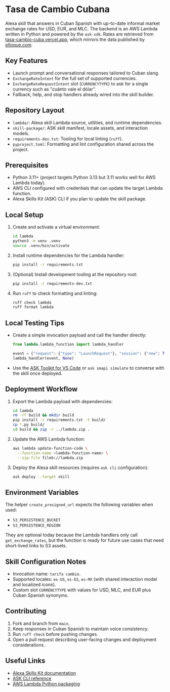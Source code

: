 # Tasa de Cambio Cubana

Alexa skill that answers in Cuban Spanish with up-to-date informal market exchange rates for USD, EUR, and MLC. The backend is an AWS Lambda written in Python and powered by the `ask-sdk`. Rates are retrieved from [tasa-cambio-cuba.vercel.app](https://tasa-cambio-cuba.vercel.app/api/exchange-rate), which mirrors the data published by [eltoque.com](https://eltoque.com/tasas-de-cambio-de-moneda-en-cuba-hoy).

## Key Features
- Launch prompt and conversational responses tailored to Cuban slang.
- `ExchangeRateIntent` for the full set of supported currencies.
- `ExchangeRateRequestIntent` slot (`CURRENCYTYPE`) to ask for a single currency such as "cuánto vale el dólar".
- Fallback, help, and stop handlers already wired into the skill builder.

## Repository Layout
- `lambda/`: Alexa skill Lambda source, utilities, and runtime dependencies.
- `skill-package/`: ASK skill manifest, locale assets, and interaction models.
- `requirements-dev.txt`: Tooling for local linting (`ruff`).
- `pyproject.toml`: Formatting and lint configuration shared across the project.

## Prerequisites
- Python 3.11+ (project targets Python 3.13 but 3.11 works well for AWS Lambda today).
- AWS CLI configured with credentials that can update the target Lambda function.
- Alexa Skills Kit (ASK) CLI if you plan to update the skill package.

## Local Setup
1. Create and activate a virtual environment:
   ```bash
   cd lambda
   python3 -m venv .venv
   source .venv/bin/activate
   ```
2. Install runtime dependencies for the Lambda handler:
   ```bash
   pip install -r requirements.txt
   ```
3. (Optional) Install development tooling at the repository root:
   ```bash
   pip install -r requirements-dev.txt
   ```
4. Run `ruff` to check formatting and linting:
   ```bash
   ruff check lambda
   ruff format lambda
   ```

## Local Testing Tips
- Create a simple invocation payload and call the handler directly:
  ```python
  from lambda.lambda_function import lambda_handler

  event = {"request": {"type": "LaunchRequest"}, "session": {"new": True}}
  lambda_handler(event, None)
  ```
- Use the [ASK Toolkit for VS Code](https://developer.amazon.com/en-US/alexa/alexa-skills-kit/get-deeper/tutorials-code-samples/hosted-skill-tutorial/local-debugging) or `ask smapi simulate` to converse with the skill once deployed.

## Deployment Workflow
1. Export the Lambda payload with dependencies:
   ```bash
   cd lambda
   rm -rf build && mkdir build
   pip install -r requirements.txt -t build/
   cp *.py build/
   cd build && zip -r ../lambda.zip .
   ```
2. Update the AWS Lambda function:
   ```bash
   aws lambda update-function-code \
     --function-name <lambda-function-name> \
     --zip-file fileb://lambda.zip
   ```
3. Deploy the Alexa skill resources (requires `ask cli` configuration):
   ```bash
   ask deploy --target skill
   ```

## Environment Variables
The helper `create_presigned_url` expects the following variables when used:
- `S3_PERSISTENCE_BUCKET`
- `S3_PERSISTENCE_REGION`

They are optional today because the Lambda handlers only call `get_exchange_rates`, but the function is ready for future use cases that need short-lived links to S3 assets.

## Skill Configuration Notes
- Invocation name: `tarifa cambio`.
- Supported locales: `es-US`, `es-ES`, `es-MX` (with shared interaction model and localized icons).
- Custom slot `CURRENCYTYPE` with values for USD, MLC, and EUR plus Cuban Spanish synonyms.

## Contributing
1. Fork and branch from `main`.
2. Keep responses in Cuban Spanish to maintain voice consistency.
3. Run `ruff check` before pushing changes.
4. Open a pull request describing user-facing changes and deployment considerations.

## Useful Links
- [Alexa Skills Kit documentation](https://developer.amazon.com/en-US/docs/alexa/ask-overviews/what-is-the-alexa-skills-kit.html)
- [ASK CLI reference](https://developer.amazon.com/en-US/docs/alexa/smapi/smapi-cli-reference.html)
- [AWS Lambda Python packaging](https://docs.aws.amazon.com/lambda/latest/dg/python-package.html)
